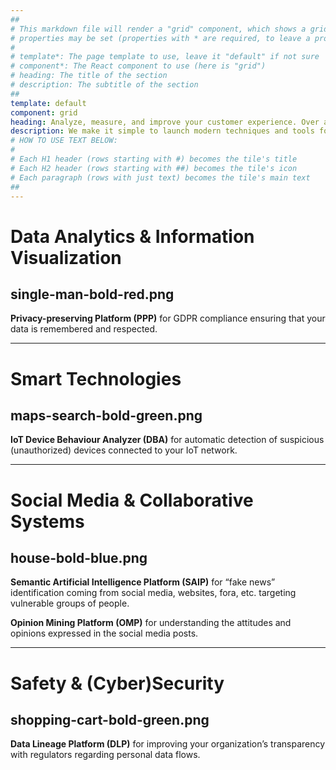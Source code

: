 ```yaml
---
##
# This markdown file will render a "grid" component, which shows a grid containing a series οφ tiles. The following 
# properties may be set (properties with * are required, to leave a property blank use ''):
#
# template*: The page template to use, leave it "default" if not sure
# component*: The React component to use (here is "grid")
# heading: The title of the section
# description: The subtitle of the section
##
template: default
component: grid
heading: Analyze, measure, and improve your customer experience. Over and over again.
description: We make it simple to launch modern techniques and tools for your team or organisation, whether in the cloud or your premises.
# HOW TO USE TEXT BELOW:
#
# Each H1 header (rows starting with #) becomes the tile's title
# Each H2 header (rows starting with ##) becomes the tile's icon
# Each paragraph (rows with just text) becomes the tile's main text
##
---
```


# Data Analytics & Information Visualization
## single-man-bold-red.png

**Privacy-preserving Platform (PPP)** for GDPR compliance ensuring that your data is remembered and respected. 

---

# Smart Technologies
## maps-search-bold-green.png

**IoT Device Behaviour Analyzer (DBA)** for automatic detection of suspicious (unauthorized) devices connected to your IoT network.

---

# Social Media & Collaborative Systems
## house-bold-blue.png

**Semantic Artificial Intelligence Platform (SAIP)** for “fake news” identification coming from social media, websites, fora, etc. targeting vulnerable groups of people.

**Opinion Mining Platform (OMP)** for understanding the attitudes and opinions expressed in the social media posts. 


---

# Safety & (Cyber)Security
## shopping-cart-bold-green.png
**Data Lineage Platform (DLP)** for improving your organization’s transparency with regulators regarding personal data flows.
